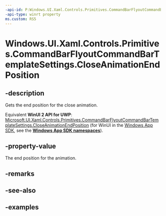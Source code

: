 ```yaml
---
-api-id: P:Windows.UI.Xaml.Controls.Primitives.CommandBarFlyoutCommandBarTemplateSettings.CloseAnimationEndPosition
-api-type: winrt property
ms.custom: RS5
---
```


<!-- Property syntax.
public double CloseAnimationEndPosition { get; }
-->

# Windows.UI.Xaml.Controls.Primitives.CommandBarFlyoutCommandBarTemplateSettings.CloseAnimationEndPosition

## -description

Gets the end position for the close animation.

Equivalent **WinUI 2 API for UWP**: [Microsoft.UI.Xaml.Controls.Primitives.CommandBarFlyoutCommandBarTemplateSettings.CloseAnimationEndPosition](/windows/winui/api/microsoft.ui.xaml.controls.primitives.commandbarflyoutcommandbartemplatesettings.closeanimationendposition) (for WinUI in the [Windows App SDK](/windows/apps/windows-app-sdk/), see the **[Windows App SDK namespaces](/windows/windows-app-sdk/api/winrt/)**).

## -property-value

The end position for the animation.

## -remarks

## -see-also

## -examples

